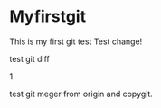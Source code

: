 # Myfirstgit
This is my first git test
Test change!

test git diff

1

test git meger from origin and copygit.

